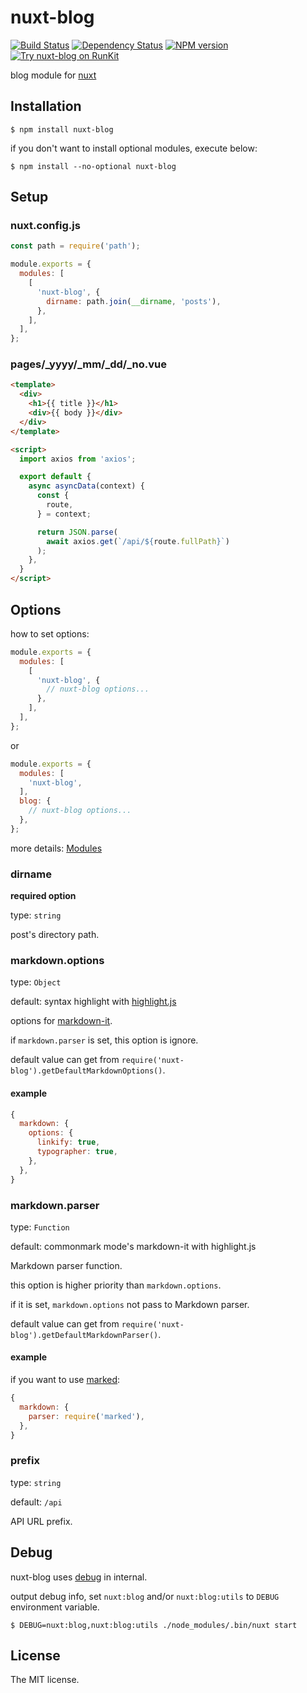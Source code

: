 ---
---
# nuxt-blog

[![Build Status](https://travis-ci.org/sasaplus1/nuxt-blog.svg)](https://travis-ci.org/sasaplus1/nuxt-blog)
[![Dependency Status](https://gemnasium.com/sasaplus1/nuxt-blog.svg)](https://gemnasium.com/sasaplus1/nuxt-blog)
[![NPM version](https://badge.fury.io/js/nuxt-blog.svg)](http://badge.fury.io/js/nuxt-blog)
[![Try nuxt-blog on RunKit](https://badge.runkitcdn.com/nuxt-blog.svg)](https://npm.runkit.com/nuxt-blog)

blog module for [nuxt](https://nuxtjs.org/)

## Installation

```console
$ npm install nuxt-blog
```

if you don't want to install optional modules, execute below:

```console
$ npm install --no-optional nuxt-blog
```

## Setup

### nuxt.config.js

```js
const path = require('path');

module.exports = {
  modules: [
    [
      'nuxt-blog', {
        dirname: path.join(__dirname, 'posts'),
      },
    ],
  ],
};
```

### pages/\_yyyy/\_mm/\_dd/\_no.vue

```html
<template>
  <div>
    <h1>{{ title }}</h1>
    <div>{{ body }}</div>
  </div>
</template>

<script>
  import axios from 'axios';

  export default {
    async asyncData(context) {
      const {
        route,
      } = context;

      return JSON.parse(
        await axios.get(`/api/${route.fullPath}`)
      );
    },
  }
</script>
```

## Options

how to set options:

```js
module.exports = {
  modules: [
    [
      'nuxt-blog', {
        // nuxt-blog options...
      },
    ],
  ],
};
```

or

```js
module.exports = {
  modules: [
    'nuxt-blog',
  ],
  blog: {
    // nuxt-blog options...
  },
};
```

more details: [Modules](https://nuxtjs.org/guide/modules)

### dirname

**required option**

type: `string`

post's directory path.

### markdown.options

type: `Object`

default: syntax highlight with [highlight.js](https://www.npmjs.com/package/highlight.js)

options for [markdown-it](https://www.npmjs.com/package/markdown-it).

if `markdown.parser` is set, this option is ignore.

default value can get from `require('nuxt-blog').getDefaultMarkdownOptions()`.

#### example

```js
{
  markdown: {
    options: {
      linkify: true,
      typographer: true,
    },
  },
}
```

### markdown.parser

type: `Function`

default: commonmark mode's markdown-it with highlight.js

Markdown parser function.

this option is higher priority than `markdown.options`.

if it is set, `markdown.options` not pass to Markdown parser.

default value can get from `require('nuxt-blog').getDefaultMarkdownParser()`.

#### example

if you want to use [marked](https://github.com/markedjs/marked):

```js
{
  markdown: {
    parser: require('marked'),
  },
}
```

### prefix

type: `string`

default: `/api`

API URL prefix.

## Debug

nuxt-blog uses [debug](https://www.npmjs.com/package/debug) in internal.

output debug info, set `nuxt:blog` and/or `nuxt:blog:utils` to `DEBUG` environment variable.

```console
$ DEBUG=nuxt:blog,nuxt:blog:utils ./node_modules/.bin/nuxt start
```

## License

The MIT license.
